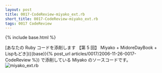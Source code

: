 ```yaml
---
layout: post
title: 0017-CodeReview-miyako_ext.rb
short_title: 0017-CodeReview-miyako_ext.rb
tags: 0017 CodeReview
---
```

{% include base.html %}


[あなたの Ruby コードを添削します 【第 5 回】 Miyako + MidoreDayBook + Lispもどき]({{base}}{% post_url articles/0017/2006-11-26-0017-CodeReview %}) で添削している Miyako のソースコードです。
![miyako_ext.rb]({{base}}{{site.baseurl}}/images/0017-CodeReview-miyako_ext.rb/miyako_ext.rb)


